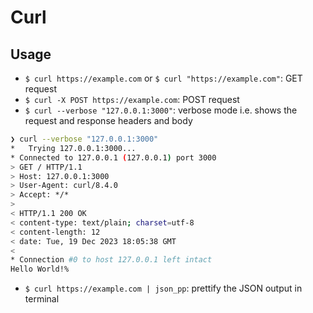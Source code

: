 # Curl

## Usage

- `$ curl https://example.com` or `$ curl "https://example.com"`: GET request
- `$ curl -X POST https://example.com`: POST request
- `$ curl --verbose "127.0.0.1:3000"`: verbose mode i.e. shows the request and response headers and body

```sh
❯ curl --verbose "127.0.0.1:3000"
*   Trying 127.0.0.1:3000...
* Connected to 127.0.0.1 (127.0.0.1) port 3000
> GET / HTTP/1.1
> Host: 127.0.0.1:3000
> User-Agent: curl/8.4.0
> Accept: */*
> 
< HTTP/1.1 200 OK
< content-type: text/plain; charset=utf-8
< content-length: 12
< date: Tue, 19 Dec 2023 18:05:38 GMT
< 
* Connection #0 to host 127.0.0.1 left intact
Hello World!% 
```

- `$ curl https://example.com | json_pp`: prettify the JSON output in terminal
